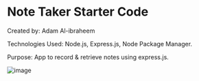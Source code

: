 # Note Taker Starter Code

Created by: Adam Al-ibraheem

Technologies Used: Node.js, Express.js, Node Package Manager.

Purpose: App to record & retrieve notes using express.js.

![image](https://user-images.githubusercontent.com/47041038/151387691-9f59a240-0295-44d2-be77-ce83c81b5667.png)
